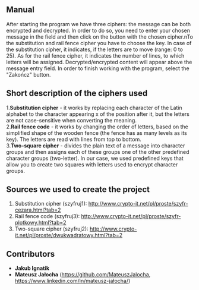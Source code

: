 ## Manual 
After starting the program we have three ciphers: the message can be both encrypted and decrypted. In order to do so, you need to enter your chosen message in the field and then click on the button with the chosen cipher.nTo the substitution and rail fence cipher you have to choose the key. In case of the substitution cipher, it indicates, if the letters are to move (range: 0 to 25). As for the rail fence cipher, it indicates the number of lines, to which letters will be assigned. Decrypted/encrypted content will appear above the message entry field. In order to finish working with the program, select the "Zakończ" button.  
  
## Short description of the ciphers used  
1.**Substitution cipher** - it works by replacing each character of the Latin alphabet to the character appearing x of the position after it, but the letters are not case-sensitive when converting the meaning.  
2.**Rail fence code** - it works by changing the order of letters, based on the simplified shape of the wooden fence (the fence has as many levels as its key). The letters are read with lines from top to bottom.  
3.**Two-square cipher** - divides the plain text of a message into character groups and then assigns each of these groups one of the other predefined character groups (two-letter). In our case, we used predefined keys that allow you to create two squares with letters used to encrypt character groups.  
  
## Sources we used to create the project  
1. Substitution cipher (szyfruj1): http://www.crypto-it.net/pl/proste/szyfr-cezara.html?tab=2  
2. Rail fence code (szyfruj3): http://www.crypto-it.net/pl/proste/szyfr-plotkowy.html?tab=2  
3. Two-square cipher (szyfruj2): http://www.crypto-it.net/pl/proste/dwukwadratowy.html?tab=2  

## Contributors
 
- **Jakub Ignatik**
- **Mateusz Jałocha** (https://github.com/MateuszJalocha, https://www.linkedin.com/in/mateusz-jałocha/)
